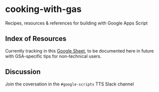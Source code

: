 # cooking-with-gas
Recipes, resources &amp; references for building with Google Apps Script

## Index of Resources
Currently tracking in this [Google Sheet](https://docs.google.com/spreadsheets/d/1av6jB0zydf0N3JqRoIMz__V8mpNqnpYeW7mAz_nklI4/edit?usp=sharing), to be documented here in future with GSA-specific tips for non-technical users.

## Discussion
Join the coversation in the `#google-scripts` TTS Slack channel
